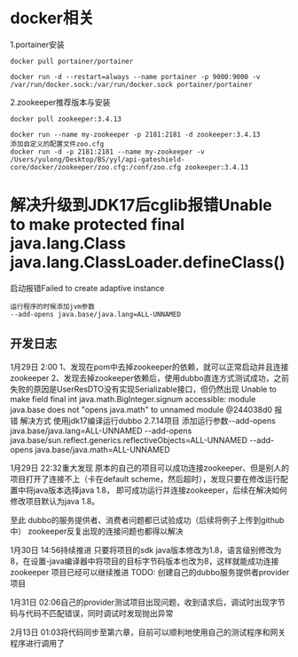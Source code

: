 # docker相关

1.portainer安装

```
docker pull portainer/portainer

docker run -d --restart=always --name portainer -p 9000:9000 -v /var/run/docker.sock:/var/run/docker.sock portainer/portainer
```

2.zookeeper推荐版本与安装

```
docker pull zookeeper:3.4.13

docker run --name my-zookeeper -p 2181:2181 -d zookeeper:3.4.13
添加自定义的配置文件zoo.cfg
docker run -d -p 2181:2181 --name my-zookeeper -v /Users/yulong/Desktop/BS/yyl/api-gateshield-core/docker/zookeeper/zoo.cfg:/conf/zoo.cfg zookeeper:3.4.13
```

# 解决升级到JDK17后cglib报错Unable to make protected final java.lang.Class java.lang.ClassLoader.defineClass()
启动报错Failed to create adaptive instance
```
运行程序的时候添加jvm参数
--add-opens java.base/java.lang=ALL-UNNAMED
```

## 开发日志
1月29日 2:00 
1、发现在pom中去掉zookeeper的依赖，就可以正常启动并且连接zookeeper
2、发现去掉zookeeper依赖后，使用dubbo直连方式测试成功，之前失败的原因是UserResDTO没有实现Serializable接口，但仍然出现
Unable to make field final int java.math.BigInteger.signum accessible: module java.base does not "opens java.math" to unnamed module @244038d0
报错
解决方式
使用jdk17编译运行dubbo 2.7.14项目
添加运行参数--add-opens java.base/java.lang=ALL-UNNAMED --add-opens java.base/sun.reflect.generics.reflectiveObjects=ALL-UNNAMED --add-opens java.base/java.math=ALL-UNNAMED


1月29日 22:32重大发现
原本的自己的项目可以成功连接zookeeper、但是别人的项目打开了连接不上（卡在default scheme，然后超时），发现只要在修改运行配置中将java版本选择java 1.8，
即可成功运行并连接zookeeper，后续在解决如何修改项目默认为java 1.8。

至此 dubbo的服务提供者、消费者问题都已试验成功（后续将例子上传到github中）
zookeeper反复出现的连接问题也都得以解决

1月30日 14:56持续推进
只要将项目的sdk java版本修改为1.8，语言级别修改为8，在设置-java编译器中将项目的目标字节码版本也改为8，这样就能成功连接zookeeper
项目已经可以继续推进 TODO: 创建自己的dubbo服务提供者provider项目

1月31日 02:06自己的provider测试项目出现问题，收到请求后，调试时出现字节码与代码不匹配错误，同时调试时发现抛出异常

2月13日 01:03将代码同步至第六章，目前可以顺利地使用自己的测试程序和网关程序进行调用了